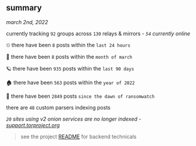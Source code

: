 
## summary
_march 2nd, 2022_

currently tracking `92` groups across `130` relays & mirrors - _`54` currently online_

⏲ there have been `8` posts within the `last 24 hours`

🦈 there have been `8` posts within the `month of march`

🪐 there have been `935` posts within the `last 90 days`

🏚 there have been `563` posts within the `year of 2022`

🦕 there have been `2849` posts `since the dawn of ransomwatch`

there are `48` custom parsers indexing posts

_`20` sites using v2 onion services are no longer indexed - [support.torproject.org](https://support.torproject.org/onionservices/v2-deprecation/)_

> see the project [README](https://github.com/thetanz/ransomwatch#ransomwatch--) for backend technicals
